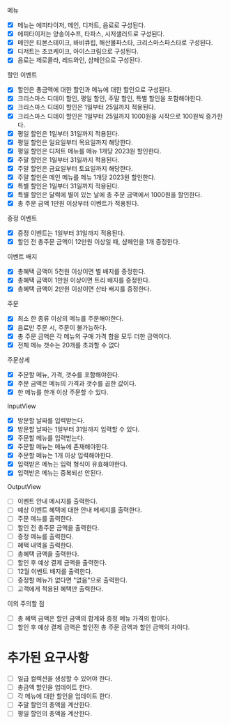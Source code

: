 메뉴
- [x] 메뉴는 에피타이저, 메인, 디저트, 음료로 구성된다.
- [x] 에피타이저는 양송이수프, 타파스, 시저샐러드로 구성된다.
- [x] 메인은 티본스테이크, 바비큐립, 해산물파스타, 크리스마스파스타로 구성된다.
- [x] 디저트는 초코케이크, 아이스크림으로 구성된다.
- [x] 음료는 제로콜라, 레드와인, 샴페인으로 구성된다.

할인 이벤트
- [x] 할인은 총금액에 대한 할인과 메뉴에 대한 할인으로 구성된다.
- [x] 크리스마스 디데이 할인, 평일 할인, 주말 할인, 특별 할인을 포함해야한다.
- [x] 크리스마스 디데이 할인은 1일부터 25일까지 적용된다.
- [x] 크리스마스 디데이 할인은 1일부터 25일까지 1000원을 시작으로 100원씩 증가한다.
- [x] 평일 할인은 1일부터 31일까지 적용된다.
- [x] 평일 할인은 일요일부터 목요일까지 해당한다.
- [x] 평일 할인은 디저트 메뉴를 메뉴 1개당 2023원 할인한다.
- [x] 주말 할인은 1일부터 31일까지 적용된다.
- [x] 주말 할인은 금요일부터 토요일까지 해당한다.
- [x] 주말 할인은 메인 메뉴를 메뉴 1개당 2023원 할인한다.
- [x] 특별 할인은 1일부터 31일까지 적용된다.
- [x] 특별 할인은 달력에 별이 있는 날에 총 주문 금액에서 1000원을 할인한다.
- [x] 총 주문 금액 1만원 이상부터 이벤트가 적용된다.

증정 이벤트
- [x] 증정 이벤트는 1일부터 31일까지 적용된다.
- [x] 할인 전 총주문 금액이 12만원 이상일 때, 샴페인을 1개 증정한다.

이벤트 배지
- [x] 총혜택 금액이 5천원 이상이면 별 배지를 증정한다.
- [x] 총혜택 금액이 1만원 이상이면 트리 배지를 증정한다.
- [x] 총혜택 금액이 2만원 이상이면 산타 배지를 증정한다.

주문
- [x] 최소 한 종류 이상의 메뉴를 주문해야한다.
- [x] 음료만 주문 시, 주문이 불가능하다.
- [x] 총 주문 금액은 각 메뉴의 구매 가격 합을 모두 더한 금액이다.
- [x] 전체 메뉴 갯수는 20개를 초과할 수 없다

주문상세
- [x] 주문할 메뉴, 가격, 갯수를 포함해야한다.
- [x] 주문 금액은 메뉴의 가격과 갯수를 곱한 값이다.
- [x] 한 메뉴를 한개 이상 주문할 수 있다.

InputView
- [x] 방문할 날짜를 입력받는다.
- [x] 방문할 날짜는 1일부터 31일까지 입력할 수 있다.
- [x] 주문할 메뉴를 입력받는다.
- [x] 주문할 메뉴는 메뉴에 존재해야한다.
- [x] 주문할 메뉴는 1개 이상 입력해야한다.
- [x] 입력받은 메뉴는 입력 형식이 유효해야한다.
- [x] 입력받은 메뉴는 중복되선 안된다.

OutputView
- [ ] 이벤트 안내 메시지를 출력한다.
- [ ] 예상 이벤트 혜택에 대한 안내 메세지를 출력한다.
- [ ] 주문 메뉴를 출력한다.
- [ ] 할인 전 총주문 금액을 출력한다.
- [ ] 증정 메뉴를 출력한다.
- [ ] 혜택 내역을 출력한다.
- [ ] 총혜택 금액을 출력한다.
- [ ] 할인 후 예상 결제 금액을 출력한다.
- [ ] 12월 이벤트 배지를 출력한다.
- [ ] 증정할 메뉴가 없다면 "없음"으로 출력한다.
- [ ] 고객에게 적용된 혜택만 출력한다.

이외 주의할 점

- [ ] 총 혜택 금액은 할인 금액의 합계와 증정 메뉴 가격의 합이다.
- [ ] 할인 후 예상 결제 금액은 할인전 총 주문 금액과 할인 금액의 차이다.

# 추가된 요구사항
- [ ] 일급 컬렉션을 생성할 수 있어야 한다.
- [ ] 총금액 할인을 업데이트 한다.
- [ ] 각 메뉴에 대한 할인을 업데이트 한다.
- [ ] 주말 할인의 총액을 계산한다.
- [ ] 평일 할인의 총액을 계산한다.
